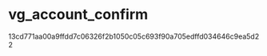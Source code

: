 vg_account_confirm
==================

13cd771aa00a9ffdd7c06326f2b1050c05c693f90a705edffd034646c9ea5d22
